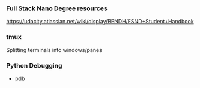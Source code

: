 ### Full Stack Nano Degree resources ###
https://udacity.atlassian.net/wiki/display/BENDH/FSND+Student+Handbook

### tmux ###
Splitting terminals into windows/panes

### Python Debugging ###
* pdb

